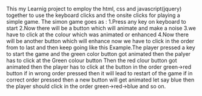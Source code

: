 This my Learnig project to employ the html, css and javascript(jquery) together to use the keyboard clicks and the onsite clicks for playing a simple game.
The simon game goes as :
1.Press any key on keyboard to start
2.Now there will be a button which will animate and make a noise 
3.we have to click at the colour which was animated or enhanced
4.Now there will be another button which will enhance now we have to click in the order from to last
and then keep going like this
Example.The player pressed a key to start the game and the green color button got animated then the palyer has to click at the Green colour button
Then the red clour button got animated then the player has to click at the button in the order green->red button if in wrong order pressed then it will lead to restart of the game 
if in correct order pressed then a new button will get animated let say blue then the player should click in the order green->red->blue and so on.
